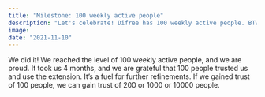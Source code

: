 ```yaml
---
title: "Milestone: 100 weekly active people"
description: "Let's celebrate! Difree has 100 weekly active people. BTW. welcome on the Difree's blog"
image: 
date: "2021-11-10"
---
```


We did it! We reached the level of 100 weekly active people, and we are proud. It took us 4 months, and we are grateful that 100 people trusted us and use the extension. It’s a fuel for further refinements. If we gained trust of 100 people, we can gain trust of 200 or 1000 or 10000 people.